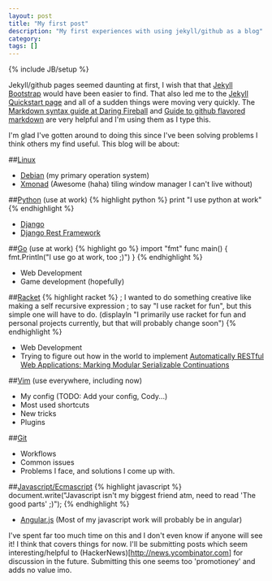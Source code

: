 ```yaml
---
layout: post
title: "My first post"
description: "My first experiences with using jekyll/github as a blog"
category: 
tags: []
---
```

{% include JB/setup %}

Jekyll/github pages seemed daunting at first, I wish that that [Jekyll Bootstrap](http://jekyllbootstrap.com/) would have been easier to find.
That also led me to the [Jekyll Quickstart page](http://jekyllrb.com/docs/installation/) and all of a sudden things were moving very quickly.
The [Markdown syntax guide at Daring Fireball](http://daringfireball.net/projects/markdown/syntax) and [Guide to github flavored markdown](https://help.github.com/articles/github-flavored-markdown) are very helpful and I'm using them as I type this.

I'm glad I've gotten around to doing this since I've been solving problems I think others my find useful. This blog will be about:

##[Linux](http://linux.org)
- [Debian](http://debian.org) (my primary operation system)
- [Xmonad](http://xmonad.org) (Awesome (haha) tiling window manager I can't live without)

##[Python](http://python.org) (use at work)
{% highlight python %}
    print "I use python at work"
{% endhighlight %}
- [Django](http://djangoproject.com)
- [Django Rest Framework](http://django-rest-framework.org)

##[Go](http://golang.com) (use at work)
{% highlight go %}
    import "fmt"
    func main() {
        fmt.Println("I use go at work, too ;)")
    }
{% endhighlight %}
- Web Development
- Game development (hopefully)

##[Racket](http://racket-lang.org)
{% highlight racket %}
    ; I wanted to do something creative like making a self recursive expression
    ; to say "I use racket for fun", but this simple one will have to do.
    (displayln 
        "I primarily use racket for fun and personal projects currently, but that will probably change soon")
{% endhighlight %}
- Web Development
- Trying to figure out how in the world to implement [Automatically RESTful Web Applications: Marking Modular Serializable Continuations](http://vimeo.com/6627041)

##[Vim](http://vim.org) (use everywhere, including now)
- My config (TODO: Add your config, Cody...)
- Most used shortcuts
- New tricks
- Plugins

##[Git](http://git-scm.com)
- Workflows
- Common issues
- Problems I face, and solutions I come up with.

##[Javascript/Ecmascript](http://www.ecmascript.org/)
{% highlight javascript %}
    document.write("Javascript isn't my biggest friend atm, need to read 'The good parts' ;)");
{% endhighlight %}
- [Angular.js](http://angularjs.org) (Most of my javascript work will probably be in angular)

I've spent far too much time on this and I don't even know if anyone will see it! I think that
covers things for now. I'll be submitting posts which seem interesting/helpful to (HackerNews)[http://news.ycombinator.com] for discussion in the future.
Submitting this one seems too 'promotioney' and adds no value imo.
